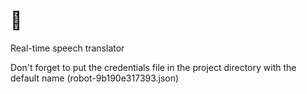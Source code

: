 # 🤖
Real-time speech translator

Don't forget to put the credentials file in the project directory with the default name (robot-9b190e317393.json)
